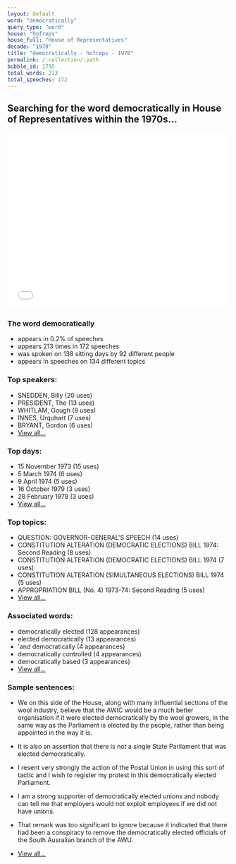 ```yaml
---
layout: default
word: "democratically"
query_type: "word"
house: "hofreps"
house_full: "House of Representatives"
decade: "1970"
title: "democratically - hofreps - 1970"
permalink: /:collection/:path
bubble_id: 1795
total_words: 213
total_speeches: 172
---
```



## Searching for the word **democratically** in House of Representatives within the 1970s...

<iframe width="100%" height="400" frameborder="0" scrolling="no" src="//plot.ly/~wragge/1795.embed"></iframe>

### The word **democratically**

* appears in 0.2% of speeches
* appears 213 times in 172 speeches
* was spoken on 138 sitting days by 92 different people
* appears in speeches on 134 different topics

### Top speakers:

* SNEDDEN, Billy (20 uses)
* PRESIDENT, The (13 uses)
* WHITLAM, Gough (8 uses)
* INNES, Urquhart (7 uses)
* BRYANT, Gordon (6 uses)
* [View all...](speakers/)


### Top days:

* 15 November 1973 (15 uses)
* 5 March 1974 (6 uses)
* 9 April 1974 (5 uses)
* 16 October 1979 (3 uses)
* 28 February 1978 (3 uses)
* [View all...](days/)


### Top topics:

* QUESTION: GOVERNOR-GENERAL'S SPEECH (14 uses)
* CONSTITUTION ALTERATION (DEMOCRATIC ELECTIONS) BILL 1974: Second Reading (8 uses)
* CONSTITUTION ALTERATION (DEMOCRATIC ELECTIONS) BILL 1974 (7 uses)
* CONSTITUTION ALTERATION (SIMULTANEOUS ELECTIONS) BILL 1974 (5 uses)
* APPROPRIATION BILL (No. 4) 1973-74: Second Reading (5 uses)
* [View all...](topics/)


### Associated words:

* democratically elected (128 appearances)
* elected democratically (13 appearances)
* 'and democratically (4 appearances)
* democratically controlled (4 appearances)
* democratically based (3 appearances)
* [View all...](collocations/)


### Sample sentences:

* We on this side of the House, along with many influential sections of the wool industry, believe that the AWIC would be a much better organisation if it were elected <span class="highlight">democratically</span> by the wool growers, in the same way as the Parliament is elected by the people, rather than being appointed in the way it is.

* It is also an assertion that there is not a single State Parliament that was elected <span class="highlight">democratically</span>.

* I resent very strongly the action of the Postal Union in using this sort of tactic and I wish to register my protest in this <span class="highlight">democratically</span> elected Parliament.

* I am a strong supporter of <span class="highlight">democratically</span> elected unions and nobody can tell me that employers would not exploit employees if we did not have unions.

* That remark was too significant to ignore because it indicated that there had been a conspiracy to remove the <span class="highlight">democratically</span> elected officials of the South Ausralian branch of the AWU.

* [View all...](contexts/)
